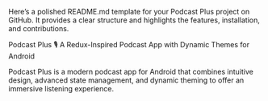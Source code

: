 
Here’s a polished README.md template for your Podcast Plus project on GitHub. It provides a clear structure and highlights the features, installation, and contributions.

Podcast Plus 🎙️
A Redux-Inspired Podcast App with Dynamic Themes for Android

Podcast Plus is a modern podcast app for Android that combines intuitive design, advanced state management, and dynamic theming to offer an immersive listening experience.
